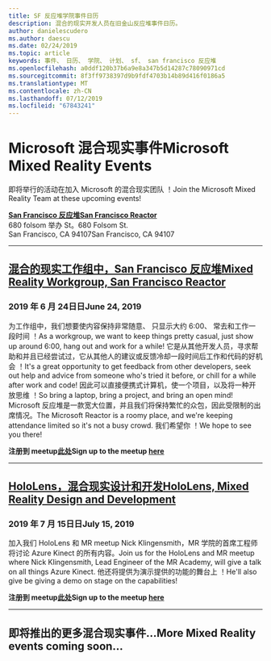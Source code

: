 ```yaml
---
title: SF 反应堆学院事件日历
description: 混合的现实开发人员在旧金山反应堆事件日历。
author: danielescudero
ms.author: daescu
ms.date: 02/24/2019
ms.topic: article
keywords: 事件、 日历、 学院、 计划、 sf、 san francisco 反应堆
ms.openlocfilehash: a0ddf120b37b6a9e8a347b5d14287c78090971cd
ms.sourcegitcommit: 8f3ff9738397d9b9fdf4703b14b89d416f0186a5
ms.translationtype: MT
ms.contentlocale: zh-CN
ms.lasthandoff: 07/12/2019
ms.locfileid: "67843241"
---
```

# <a name="microsoft-mixed-reality-events"></a><span data-ttu-id="1e73a-104">Microsoft 混合现实事件</span><span class="sxs-lookup"><span data-stu-id="1e73a-104">Microsoft Mixed Reality Events</span></span>

<span data-ttu-id="1e73a-105">即将举行的活动在加入 Microsoft 的混合现实团队 ！</span><span class="sxs-lookup"><span data-stu-id="1e73a-105">Join the Microsoft Mixed Reality Team at these upcoming events!</span></span>

<span data-ttu-id="1e73a-106">**[San Francisco 反应堆](https://developer.microsoft.com/reactor/#ReactorSF)**</span><span class="sxs-lookup"><span data-stu-id="1e73a-106">**[San Francisco Reactor](https://developer.microsoft.com/reactor/#ReactorSF)**</span></span><br>
<span data-ttu-id="1e73a-107">680 folsom 举办 St。</span><span class="sxs-lookup"><span data-stu-id="1e73a-107">680 Folsom St.</span></span><br>
<span data-ttu-id="1e73a-108">San Francisco, CA 94107</span><span class="sxs-lookup"><span data-stu-id="1e73a-108">San Francisco, CA 94107</span></span>


---
## <a name="mixed-reality-workgroup-san-francisco-reactorhttpsemea01safelinksprotectionoutlookcomurlhttps3a2f2fwwwmeetupcom2fhololens-mr2fdata027c017cdaescu40microsoftcom7ca8ddee063b7949a9992308d6903e62b07c72f988bf86f141af91ab2d7cd011db477c17c07c636854994961124360sdataymnaaiwvxij700mo9gj2boz4w82bgkdjdhijhytfczcfu3dreserved0"></a><span data-ttu-id="1e73a-109">**[混合的现实工作组中，San Francisco 反应堆](https://emea01.safelinks.protection.outlook.com/?url=https%3A%2F%2Fwww.meetup.com%2Fhololens-mr%2F&data=02%7C01%7Cdaescu%40microsoft.com%7Ca8ddee063b7949a9992308d6903e62b0%7C72f988bf86f141af91ab2d7cd011db47%7C1%7C0%7C636854994961124360&sdata=YmnAAiWVxIJ700mO9gj%2BOz4W8%2BgKDjDhiJhYtfCzCFU%3D&reserved=0)**</span><span class="sxs-lookup"><span data-stu-id="1e73a-109">**[Mixed Reality Workgroup, San Francisco Reactor](https://emea01.safelinks.protection.outlook.com/?url=https%3A%2F%2Fwww.meetup.com%2Fhololens-mr%2F&data=02%7C01%7Cdaescu%40microsoft.com%7Ca8ddee063b7949a9992308d6903e62b0%7C72f988bf86f141af91ab2d7cd011db47%7C1%7C0%7C636854994961124360&sdata=YmnAAiWVxIJ700mO9gj%2BOz4W8%2BgKDjDhiJhYtfCzCFU%3D&reserved=0)**</span></span>
### <a name="june-24-2019"></a><span data-ttu-id="1e73a-110">2019 年 6 月 24日日</span><span class="sxs-lookup"><span data-stu-id="1e73a-110">June 24, 2019</span></span>
<span data-ttu-id="1e73a-111">为工作组中，我们想要使内容保持非常随意、 只显示大约 6:00、 常去和工作一段时间 ！</span><span class="sxs-lookup"><span data-stu-id="1e73a-111">As a workgroup, we want to keep things pretty casual, just show up around 6:00, hang out and work for a while!</span></span> <span data-ttu-id="1e73a-112">它是从其他开发人员，寻求帮助和并且已经尝试过，它从其他人的建议或反馈冷却一段时间后工作和代码的好机会 ！</span><span class="sxs-lookup"><span data-stu-id="1e73a-112">It's a great opportunity to get feedback from other developers, seek out help and advice from someone who's tried it before, or chill for a while after work and code!</span></span> <span data-ttu-id="1e73a-113">因此可以直接便携式计算机，使一个项目，以及将一种开放思维 ！</span><span class="sxs-lookup"><span data-stu-id="1e73a-113">So bring a laptop, bring a project, and bring an open mind!</span></span> <span data-ttu-id="1e73a-114">Microsoft 反应堆是一款宽大位置，并且我们将保持繁忙的众包，因此受限制的出席情况。</span><span class="sxs-lookup"><span data-stu-id="1e73a-114">The Microsoft Reactor is a roomy place, and we're keeping attendance limited so it's not a busy crowd.</span></span> <span data-ttu-id="1e73a-115">我们希望你 ！</span><span class="sxs-lookup"><span data-stu-id="1e73a-115">We hope to see you there!</span></span>

<span data-ttu-id="1e73a-116">**注册到 meetup[此处](https://emea01.safelinks.protection.outlook.com/?url=https%3A%2F%2Fwww.meetup.com%2Fhololens-mr%2F&data=02%7C01%7Cdaescu%40microsoft.com%7Ca8ddee063b7949a9992308d6903e62b0%7C72f988bf86f141af91ab2d7cd011db47%7C1%7C0%7C636854994961124360&sdata=YmnAAiWVxIJ700mO9gj%2BOz4W8%2BgKDjDhiJhYtfCzCFU%3D&reserved=0)**</span><span class="sxs-lookup"><span data-stu-id="1e73a-116">**Sign up to the meetup [here](https://emea01.safelinks.protection.outlook.com/?url=https%3A%2F%2Fwww.meetup.com%2Fhololens-mr%2F&data=02%7C01%7Cdaescu%40microsoft.com%7Ca8ddee063b7949a9992308d6903e62b0%7C72f988bf86f141af91ab2d7cd011db47%7C1%7C0%7C636854994961124360&sdata=YmnAAiWVxIJ700mO9gj%2BOz4W8%2BgKDjDhiJhYtfCzCFU%3D&reserved=0)**</span></span>

---
## <a name="hololens-mixed-reality-design-and-developmenthttpswwwmeetupcomhololens-mrevents262616626"></a><span data-ttu-id="1e73a-117">**[HoloLens，混合现实设计和开发](https://www.meetup.com/hololens-mr/events/262616626/)**</span><span class="sxs-lookup"><span data-stu-id="1e73a-117">**[HoloLens, Mixed Reality Design and Development](https://www.meetup.com/hololens-mr/events/262616626/)**</span></span>
### <a name="july-15-2019"></a><span data-ttu-id="1e73a-118">2019 年 7 月 15日日</span><span class="sxs-lookup"><span data-stu-id="1e73a-118">July 15, 2019</span></span>
<span data-ttu-id="1e73a-119">加入我们 HoloLens 和 MR meetup Nick Klingensmith，MR 学院的首席工程师将讨论 Azure Kinect 的所有内容。</span><span class="sxs-lookup"><span data-stu-id="1e73a-119">Join us for the HoloLens and MR meetup where Nick Klingensmith, Lead Engineer of the MR Academy, will give a talk on all things Azure Kinect.</span></span> <span data-ttu-id="1e73a-120">他还将提供为演示提供的功能的舞台上 ！</span><span class="sxs-lookup"><span data-stu-id="1e73a-120">He'll also give be giving a demo on stage on the capabilities!</span></span>

<span data-ttu-id="1e73a-121">**注册到 meetup[此处](https://www.meetup.com/hololens-mr/events/262616626/)**</span><span class="sxs-lookup"><span data-stu-id="1e73a-121">**Sign up to the meetup [here](https://www.meetup.com/hololens-mr/events/262616626/)**</span></span>

---
## <a name="more-mixed-reality-events-coming-soon"></a><span data-ttu-id="1e73a-122">即将推出的更多混合现实事件...</span><span class="sxs-lookup"><span data-stu-id="1e73a-122">More Mixed Reality events coming soon...</span></span>

